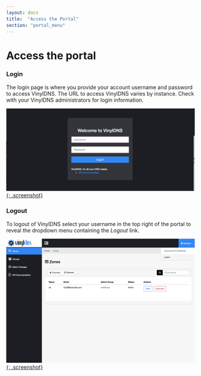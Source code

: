 ```yaml
---
layout: docs
title:  "Access the Portal"
section: "portal_menu"
---
```

# Access the portal

### Login
The login page is where you provide your account username and password to access VinylDNS. The URL to access VinylDNS varies by instance. Check with your VinylDNS administrators for login information.

[![Login screen](../img/portal/login.png){: .screenshot}](../img/portal/login.png)

### Logout
To logout of VinylDNS select your username in the top right of the portal to reveal the dropdown menu containing the *Logout* link.

[![Logout link](../img/portal/logout.png){: .screenshot}](../img/portal/logout.png)
